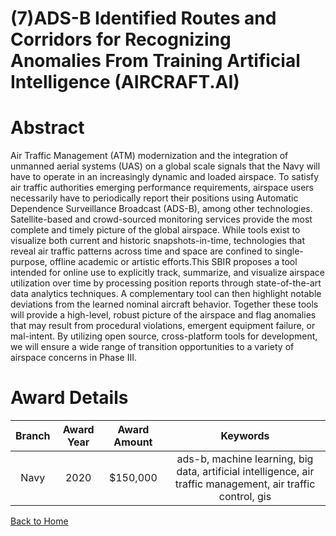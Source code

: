 
(7)ADS-B Identified Routes and Corridors for Recognizing Anomalies From Training Artificial Intelligence (AIRCRAFT.AI)
======================================================================================================================

# Abstract


Air Traffic Management (ATM) modernization and the integration of unmanned aerial systems (UAS) on a global scale signals that the Navy will have to operate in an increasingly dynamic and loaded airspace. To satisfy air traffic authorities emerging performance requirements, airspace users necessarily have to periodically report their positions using Automatic Dependence Surveillance Broadcast (ADS-B), among other technologies. Satellite-based and crowd-sourced monitoring services provide the most complete and timely picture of the global airspace. While tools exist to visualize both current and historic snapshots-in-time, technologies that reveal air traffic patterns across time and space are confined to single-purpose, offline academic or artistic efforts.This SBIR proposes a tool intended for online use to explicitly track, summarize, and visualize airspace utilization over time by processing position reports through state-of-the-art data analytics techniques. A complementary tool can then highlight notable deviations from the learned nominal aircraft behavior. Together these tools will provide a high-level, robust picture of the airspace and flag anomalies that may result from procedural violations, emergent equipment failure, or mal-intent. By utilizing open source, cross-platform tools for development, we will ensure a wide range of transition opportunities to a variety of airspace concerns in Phase III.  

# Award Details

|Branch|Award Year|Award Amount|Keywords|
| :---: | :---: | :---: | :---: |
|Navy|2020|$150,000|ads-b, machine learning, big data, artificial intelligence, air traffic management, air traffic control, gis|
  
  


[Back to Home](https://github.com/chrischow/dod_sbir_awards#2089)